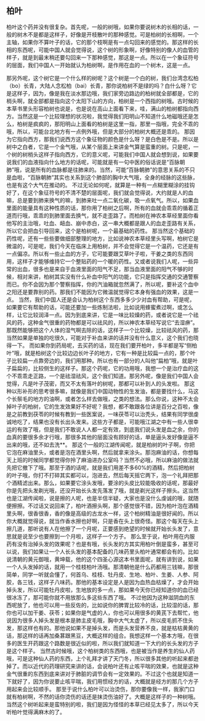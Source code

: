 ## 柏叶

柏叶这个药并没有很复杂。首先呢，一般的树哦，如果你要说树木的长相的话，一般的树木不是都是这样子，好像是开枝散叶的那种感觉。可是柏树的长相啊，一个主轴，如果你不算叶子的话，它的那个枝啊是有一点勾回来的感觉的。那这样的长相的东西呢，可能中国人就会觉得说，这个树的形象啊，好像特别的像人的血管的样子，就是到最末稍还要勾回来一下那种感觉，那这是一点。所以在一个象征符号的层面，我们中国人一开始就认为柏树啊，是作用在血的一个树木，这是一点。

那另外呢，这个树它是一个什么样的树呢？这个树是一个白的树，我们台湾念松柏（bo）长青，大陆人念松柏（bai）长青，那你说柏树不是绿的吗？白什么呀？它是这样子，因为，像是我在淡水那边哦，我们家旁边路边的柏树就全部都是，它的梢头啊，就全部都是指向这个太阳下山的方向，柏树是一个西指的树哦。古时候的本草书里头形容柏树也说是，也是说在高山上面看下来，哇，满山的柏树都指向西方。当然这是一个比较理想的状况啦，我觉得我们阳明山不知道什么地磁哦还是怎么，柏树是疯疯的，那阳明山上面看的柏树是这里一指，那里一指哦，完全不乖的哦，所以，可能台北地方有一点例外哦，但是大部分的柏树大概还是乖的。
那因为它指向西方，那我们说西方这个象征物的颜色是什么呀？是白色是不是。所以是树中之白者，它是一个金气哦，从某个层面上来讲金气算是蛮重的树。只是呢，一个树的树梢头这样子指向西方，它的意义呢，可能我们中国人就会想到说，如果要说我们的血液指向什么地方的话呢，可能就是有一句中医的俗话说是“百脉朝肺”哦，说是所有的血脉都是往肺来的。当然，可能“百脉朝肺”的意思关系的不只是血啦，“百脉朝肺”其实也关系到这个肺部的胸中大气哦，全身的经脉的这些脉，也是有这个大气在推动的。
不过无论如何呢，就算是一种有一点糊里糊涂的挂钩好了，在这个象征符号的不清不楚的层面呢，我们就会觉得说，大约就是人的血嘛，总是要到肺来换气的嘛，到肺来吐一点二氧化碳，吸一点氧气。所以，如果血里面的能量具有这种性质的话，那你用了柏树之后啊，所有的血就会乖乖的循着正道而行哦，乖乖的到肺里面去换气，就不走歪路了。而柏树在神农本草经里面你看他写的主治哦，吐血、衄血、崩中赤白，这一串大概都是跟人的血走歪路有关系，所以它会把血引导回来，这个是柏树呢，一个最基础的药性。
那当然这个基础的药性呢，还有一些些要做细部整理的地方，比如说神农本草经里头写啊，柏树它是微温的，可是呢，我们今天在临床上用柏树，并不会觉得它是一个温药，它还是有一点偏凉。所以有一些止血的方子，它可能要跟艾草叶子啦，干姜之类的东西同用，这样子才能够维持它一个整贴药的一个暖的药性。又或者说我们人呢，一些异常的出血，很多也是来自于血液里面的阳气不足，那当血液里面的阳气不够的时候，相对来讲，柏树其实没有什么补血中阳气的功能，它只是指挥交通的交通警察而已。你不会因为那个警察指挥，你的汽油箱就忽然满了，所以呢，要补这个血中之阳还是要靠别的药。那我们不能因为它微温就觉得它本身有强血的效果，这是一点。
当然，我们中国人还是会认为柏树这个东西多多少少对血有帮助，可是呢，如果要它有帮助的话，可能还要加一些炼制法啦，比如说用蜂蜜煮过啊，或怎么样，让它比较润泽一点。因为到底来讲，它是一味比较燥的药，或者说它是一个祛风的药，这种金气很重的药物都是可以祛风的，所以神农本草经写说它“去湿痹”。那既然能够把这个人体的湿气啊去除的话，这样子一个比较燥，比较祛风的药，那当然如果是单独的吃很久，可能对于补血来讲的话并没有什么意义，这个我们也晓得一下。
而如果你到药局呢，去买药的话，现在我们要开柏叶，多半都是写“侧柏叶”哦，就是柏树这个比较边边长叶子的地方，它有一种是比较扁一点的，那个叶子比较扁一点靠旁边的，我们用那种。所以也有一部分的人叫他“扁柏”哦，就是叶子扁扁的，比较侧生的这样子。那这个药呢，它的功用哦，我想一个是治疗血的这个不乖乖走正路，一个是祛湿祛风，这个我们知道。那另外呢，像是我们中国人会觉得，凡是叶子茂密，而又不太有落叶的树呢，那都可以补到人的头发啦。
那这种以形补形的思考很多嘛，就像是我们中国动物性的生发油，都是要找什么，马这个长鬃毛的地方的油啊，或者怎么样去做哦，之类的想法。那么你说，这种不太会掉叶子的柏树，它的生发效果好不好呢？我想，都不敢跟各位讲是百分之百啦，像是之前教到茯苓的时候有教到一些医案说，一味茯苓可以治秃头，结果有同学很虔诚地吃了，结果也没有长出头发来。这些方子都是，可能哦江湖之中有一些人很幸运的有效了哦，但是我们不敢说人人都一定有效，到底我们说头发是血之余，你的血真的要很多余才行哦，那很多其他的层面没有顾好的话，单是逼头发好像是逼不出来的哦，还不如去洗**。
那这个一般的江湖传闻呢，就是柏树的叶子啊，你把它泡在麻油里头，或者是泡在酒里头啊，然后就拿来涂头。那泡麻油的话，你想每天上班的时候同学都觉得你拎了麻油进办公室吗？当然不必哦，所以麻油的做法就先把它撤下了哦。那至于酒的话呢，就是我们用差不多60\%的酒精，然后把柏树的叶子哦，你打不打碎其实都可以，泡进去，然后每天摇它两下，泡一个礼拜把那个酒精滤出来。那么，如果要它涂头发哦，要涂的头皮比较能吸收的话呢，那最好你是先把头发剃光哦，还没开始长头发先落发了哦，就是剃光这样子擦头。这当然也是江湖传闻啦，说是擦的人呢，也是半信半疑，大家也是没什么虔诚的哦，就随便擦擦。不过话又说回来了，柏叶酒擦头啊，那个感觉很不错，因为柏叶泡在酒精里头啊，很香很香，香的像是高级的古龙水一样，这个柏树精油是很好闻的。所以你大概就觉得说，就当作香水擦也好啊，只是香在头上很奇怪。那这个每天在头上擦几道，那听说有人在他擦了一个月呢，正要感到绝望的时候就开始长头发了，意思就是说至少也要擦到一个月啦，这样子一个方子。
那么至于说，柏叶用在内服药有没有治掉头发的效果呢？也是有哦，长头发的方其实用柏叶倒是蛮多，甚至可以说，我们如果让一个人长头发的基本配备的几味药里头柏叶通常都会有的。比如说清朝的黄元御哦，黄坤载，他的这个四圣心源这本书里面呢，就有讲到说，如果一个人头发掉的话，就用一个桂枝柏叶汤哦。那清朝他是什么药都用三钱嘛，那很简单，同学一听就会懂了，何首乌、桂枝、牡丹皮、生地、柏叶、生姜、人参、阿胶，各三钱，这样子八味药。那他的基本设定是人是因为血热血枯燥了，才会开始掉头发，所以可能牡丹皮啦，生地放的多一点，那如果今天你已经知道你的血已经很冰冻了，那可能你就不用放那么多这些东西了哦。
不过他因为这种滋阴血的东西呢放了，他也可以用一些反佐的，比如说你的脾胃比较冷的话，比较湿的话，那你也可以加干姜、茯苓；如果你是气虚的人，你也可以用很多的黄芪下去帮忙，他说因为很多人掉头发是根本是肺主皮毛哦，胸中大气太虚了，所以皮毛抓不住头发，那这样也有的。那他说如果不是掉头发，而是头发营养不良，就是枯枯黄黄的话，那这样的话再加桑葚跟黑豆，大概这样的组合。我想这样一个基本方哦，在很多的医生开药跟这个路数是很近似的啦，所以我们就知道一下大约的长头发的方子是这个样子。
当然古时候哦，这个柏树类的东西哦，也是被当作是养生的仙人药哦，可是这种仙人药的东西，上个礼拜才讲了天门冬，所以很多其他的听起来都逊掉了。而以近代的药理研究来讲的话，会说柏叶还有止咳平喘的效果，也就是这种金气很重的东西到底来讲对于肺脏的调节会有一定效果的。不过这个也就是知道一下就好了，因为你说要止咳平喘，我们用惯经方的话，大概就是经方的那几个方子用起来会比较顺手。
那至于说什么柏叶可以治烫伤，那你要像我一样，我家门口就有柏树啊，不然的话你烫伤的话还是抹烫伤油好了。大概是这样子的一种树哦。当然这个树听起来是蛮特别的啦，我们是因为怪怪的本草已经见太多了，所以今天听柏叶觉得满麻木的了。
